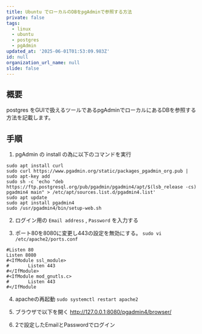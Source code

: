 ```yaml
---
title: Ubuntu でローカルのDBをpgAdminで参照する方法
private: false
tags:
  - linux
  - ubuntu
  - postgres
  - pgAdmin
updated_at: '2025-06-01T01:53:09.983Z'
id: null
organization_url_name: null
slide: false
---
```


## 概要
postgres をGUIで扱えるツールであるpgAdminでローカルにあるDBを参照する方法を記載します。

## 手順

1. pgAdmin の install の為に以下のコマンドを実行

```
sudo apt install curl
sudo curl https://www.pgadmin.org/static/packages_pgadmin_org.pub | sudo apt-key add
sudo sh -c 'echo "deb https://ftp.postgresql.org/pub/pgadmin/pgadmin4/apt/$(lsb_release -cs) pgadmin4 main" > /etc/apt/sources.list.d/pgadmin4.list'
sudo apt update
sudo apt install pgadmin4
sudo /usr/pgadmin4/bin/setup-web.sh
```

2. ログイン用の `Email address` , `Password` を入力する

3. ポート80を8080に変更し443の設定を無効にする。
`sudo vi /etc/apache2/ports.conf`

```
#Listen 80
Listen 8080
#<IfModule ssl_module>
#       Listen 443
#</IfModule>
#<IfModule mod_gnutls.c>
#       Listen 443
#</IfModule
```

4. apacheの再起動
`sudo systemctl restart apache2`

5. ブラウザで以下を開く
http://127.0.0.1:8080/pgadmin4/browser/

6. 2で設定したEmailとPasswordでログイン
